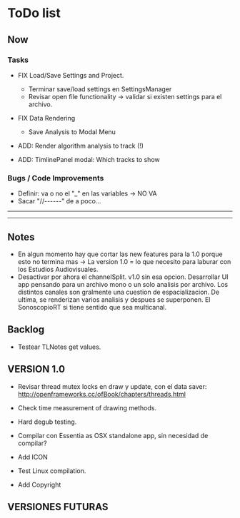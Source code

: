 # ToDo list

## Now
### Tasks
- FIX Load/Save Settings and Project.
    - Terminar save/load settings en SettingsManager
    - Revisar open file functionality -> validar si existen settings para el archivo.

- FIX Data Rendering
    - Save Analysis to Modal Menu

- ADD: Render algorithm analysis to track (!)

- ADD: TimlinePanel modal: Which tracks to show


### Bugs / Code Improvements
- Definir: va o no el "_" en las variables -> NO VA
- Sacar "//------" de a poco...



**********************************************************************************************
**********************************************************************************************
## Notes
- En algun momento hay que cortar las new features para la 1.0 porque esto no termina mas -> La version 1.0 = lo que necesito para laburar con los Estudios Audiovisuales. 
- Desactivar por ahora el channelSplit. v1.0 sin esa opcion. Desarrollar UI app pensando para un archivo mono o un solo analisis por archivo. Los distintos canales son gralmente una cuestion de espacializacion. De ultima, se renderizan varios analisis y despues se superponen. El SonoscopioRT si tiene sentido que sea multicanal.

## Backlog

- Testear TLNotes get values.


## VERSION 1.0
- Revisar thread mutex locks en draw y update, con el data saver: http://openframeworks.cc/ofBook/chapters/threads.html
- Check time measurement of drawing methods.
- Hard degub testing.

- Compilar con Essentia as OSX standalone app, sin necesidad de compilar?
- Add ICON
- Test Linux compilation.
- Add Copyright


## VERSIONES FUTURAS


    





